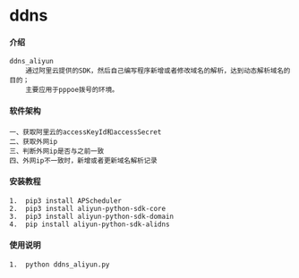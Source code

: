 # ddns

#### 介绍
    ddns_aliyun
        通过阿里云提供的SDK，然后自己编写程序新增或者修改域名的解析，达到动态解析域名的目的；
        主要应用于pppoe拨号的环境。

#### 软件架构
    一、获取阿里云的accessKeyId和accessSecret
    二、获取外网ip
    三、判断外网ip是否与之前一致
    四、外网ip不一致时，新增或者更新域名解析记录

#### 安装教程
    1.  pip3 install APScheduler
    2.  pip3 install aliyun-python-sdk-core
    3.  pip3 install aliyun-python-sdk-domain
    4.  pip install aliyun-python-sdk-alidns

#### 使用说明
    1.  python ddns_aliyun.py

